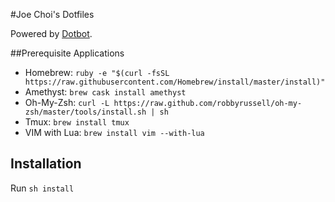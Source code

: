#Joe Choi's Dotfiles

Powered by [Dotbot][dotbot].

##Prerequisite Applications
* Homebrew: `ruby -e "$(curl -fsSL https://raw.githubusercontent.com/Homebrew/install/master/install)"`
* Amethyst: `brew cask install amethyst`
* Oh-My-Zsh: `curl -L https://raw.github.com/robbyrussell/oh-my-zsh/master/tools/install.sh | sh`
* Tmux: `brew install tmux`
* VIM with Lua: `brew install vim --with-lua`

## Installation
Run `sh install`

[dotbot]: https://github.com/anishathalye/dotbot
